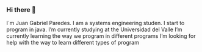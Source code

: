 ### Hi there 👋
I´m Juan Gabriel Paredes.
I am a systems engineering studen.
I start to program in java.
I’m currently studying at the Universidad del Valle
I’m currently learning the way we program in different programs
I’m looking for help with the way to learn different types of program
<!--
**juangabrielparedes/juangabrielparedes** is a ✨ _special_ ✨ repository because its `README.md` (this file) appears on your GitHub profile.

Here are some ideas to get you started:

- 🔭 I’m currently studying at the Universidad del Valle
- 🌱 I’m currently learning the way we program in different programs
- 👯 I’m looking to collaborate on ...
- 🤔 I’m looking for help with the way to learn different types of program
- 💬 Ask me about ...
- 📫 How to reach me: ...
- 😄 Pronouns: ...
- ⚡ Fun fact: ...
-->
